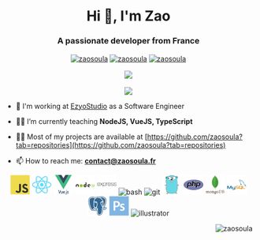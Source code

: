 <h1 align="center">Hi 👋, I'm Zao</h1>
<h3 align="center">A passionate developer from France</h3>
<p align="center"> 
<a href="https://linkedin.com/in/zaosoula" target="blank"><img align="center" src="https://cdn.jsdelivr.net/npm/simple-icons@3.0.1/icons/linkedin.svg" alt="zaosoula" height="25" width="25" /></a>
<a href="https://instagram.com/zaosoula" target="blank"><img align="center" src="https://cdn.jsdelivr.net/npm/simple-icons@3.0.1/icons/instagram.svg" alt="zaosoula" height="25" width="25" /></a>
<a href="https://twitter.com/zaosoula" target="blank"><img align="center" src="https://cdn.jsdelivr.net/npm/simple-icons@3.0.1/icons/twitter.svg" alt="zaosoula" height="25" width="25" /></a>
</p>
<p align="center">
  <img align="center" src="https://github-readme-streak-stats.herokuapp.com?user=zaosoula&hide_border=true&border_radius=0" />
</p>
<p align="center">
  <picture align="center">
    <source 
      srcset="https://github-readme-stats.vercel.app/api?username=zaosoula&show_icons=true&include_all_commits=true&count_private=true&hide_title=true&icon_color=000&title_color=000&text_color=000&hide=stars&border_radius=0&hide_border=true&text_bold=false&ring_color=FB8C05&theme=dark"
      media="(prefers-color-scheme: dark)"
    />
    <source
      srcset="https://github-readme-stats.vercel.app/api?username=zaosoula&show_icons=true&include_all_commits=true&count_private=true&hide_title=true&icon_color=000&title_color=000&text_color=000&hide=stars&border_radius=0&hide_border=true&text_bold=false&ring_color=FB8C05"
      media="(prefers-color-scheme: light), (prefers-color-scheme: no-preference)"
    />
    <img src="https://github-readme-stats.vercel.app/api?username=zaosoula&show_icons=true&include_all_commits=true&count_private=true&hide_title=true&icon_color=000&title_color=000&text_color=000&hide=stars&border_radius=0&hide_border=true&text_bold=false&ring_color=FB8C05" align="center" />
  </picture>
</p>

- 💼 I'm working at [EzyoStudio](https://ezyostudio.com) as a Software Engineer

- 👨‍🏫 I’m currently teaching **NodeJS, VueJS, TypeScript**

<!-- - 📖 I’m currently learning **React JS** -->

<!-- - 🎙️ I’m currently working on a record label: [AMBT Musica](https://ambitiosus.group)-->

- 👨‍💻 Most of my projects are available at [https://github.com/zaosoula?tab=repositories](https://github.com/zaosoula?tab=repositories)

- 📫 How to reach me: **contact@zaosoula.fr**

<p align="center">
  <img src="https://raw.githubusercontent.com/devicons/devicon/master/icons/javascript/javascript-original.svg" alt="javascript" width="40" height="40"/>
  <img src="https://raw.githubusercontent.com/devicons/devicon/master/icons/react/react-original.svg" alt="react" width="40" height="40"/>
  <img src="https://raw.githubusercontent.com/devicons/devicon/master/icons/vuejs/vuejs-original-wordmark.svg" alt="vuejs" width="40" height="40"/>

  <img src="https://raw.githubusercontent.com/devicons/devicon/master/icons/nodejs/nodejs-original-wordmark.svg" alt="nodejs" width="40" height="40"/>
  <img src="https://raw.githubusercontent.com/devicons/devicon/master/icons/express/express-original-wordmark.svg" alt="express" width="40" height="40"/>

  <img src="https://www.vectorlogo.zone/logos/gnu_bash/gnu_bash-icon.svg" alt="bash" width="40" height="40"/>
  <img src="https://www.vectorlogo.zone/logos/git-scm/git-scm-icon.svg" alt="git" width="40" height="40"/>
  
  <img src="https://raw.githubusercontent.com/devicons/devicon/master/icons/go/go-original.svg" alt="go" width="40" height="40"/>
  <img src="https://raw.githubusercontent.com/devicons/devicon/master/icons/php/php-original.svg" alt="php" width="40" height="40"/>

  <img src="https://raw.githubusercontent.com/devicons/devicon/master/icons/mongodb/mongodb-original-wordmark.svg" alt="mongodb" width="40" height="40"/>
  <img src="https://raw.githubusercontent.com/devicons/devicon/master/icons/mysql/mysql-original-wordmark.svg" alt="mysql" width="40" height="40"/>
  <img src="https://raw.githubusercontent.com/devicons/devicon/master/icons/postgresql/postgresql-plain.svg" alt="postgresql" width="40" height="40"/>
  
  <img src="https://raw.githubusercontent.com/devicons/devicon/master/icons/photoshop/photoshop-plain.svg" alt="photoshop" width="40" height="40"/>
  <img src="https://www.vectorlogo.zone/logos/adobe_illustrator/adobe_illustrator-icon.svg" alt="illustrator" width="40" height="40"/>
</p>

<p align="right"> <img src="https://komarev.com/ghpvc/?username=zaosoula" alt="zaosoula" /> </p>
